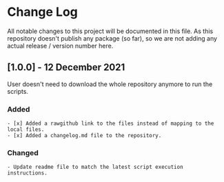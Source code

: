 
# Change Log
All notable changes to this project will be documented in this file. As this repository doesn't publish any package (so far), so we are not adding any actual release / version number here.

 
## [1.0.0] - 12 December 2021
  User doesn't need to download the whole repository anymore to run the scripts. 

### Added
    - [x] Added a rawgithub link to the files instead of mapping to the local files.
    - [x] Added a changelog.md file to the repository.

### Changed  
    - Update readme file to match the latest script execution instructions.